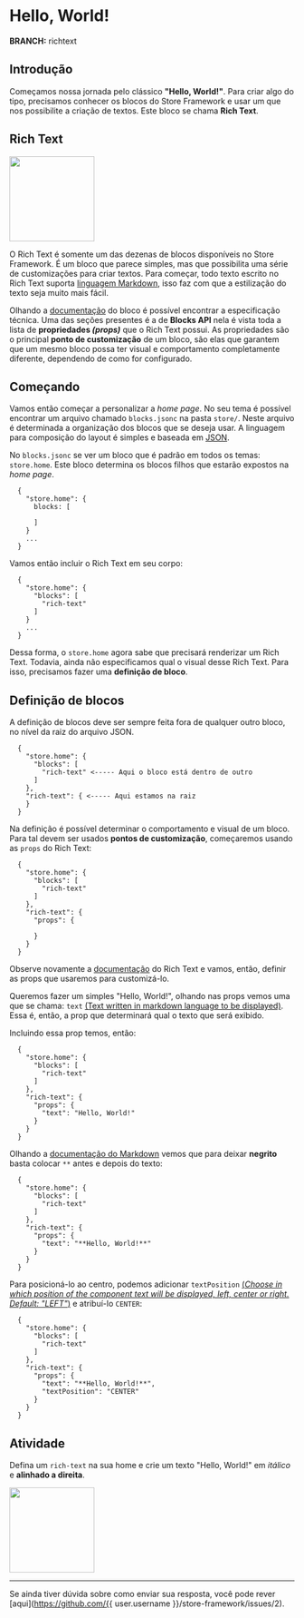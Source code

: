 # Hello, World!

**BRANCH:** richtext

## Introdução

Começamos nossa jornada pelo clássico **"Hello, World!"**. Para criar algo do tipo, precisamos conhecer os blocos do Store Framework e usar um que nos possibilite a criação de textos. Este bloco se chama **Rich Text**. 

## Rich Text

<img src="https://user-images.githubusercontent.com/18701182/68885337-be6f3480-06f3-11ea-99dd-7d33ad3777cb.png" width="150" />

O Rich Text é somente um das dezenas de blocos disponíveis no Store Framework. É um bloco que parece simples, mas que possibilita uma série de customizações para criar textos. Para começar, todo texto escrito no Rich Text suporta [linguagem Markdown](https://www.markdownguide.org/cheat-sheet/), isso faz com que a estilização do texto seja muito mais fácil. 

Olhando a [documentação](https://vtex.io/docs/app/vtex.rich-text#blocks-api) do bloco é possível encontrar a especificação técnica. Uma das seções presentes é a de **Blocks API** nela é vista toda a lista de **propriedades *(props)*** que o Rich Text possui. As propriedades são o principal **ponto de customização** de um bloco, são elas que garantem que um mesmo bloco possa ter visual e comportamento completamente diferente, dependendo de como for configurado.

## Começando

Vamos então começar a personalizar a *home page*. No seu tema é possível encontrar um arquivo chamado `blocks.jsonc` na pasta `store/`. Neste arquivo é determinada a organização dos blocos que se deseja usar. A linguagem para composição do layout é simples e baseada em [JSON](http://www.json.org/json-pt.html).

No `blocks.jsonc` se ver um bloco que é padrão em todos os temas: `store.home`. Este bloco determina os blocos filhos que estarão expostos na *home page*. 

```
  {
    "store.home": {
      blocks: [

      ]
    }
    ...
  }
```

Vamos então incluir o Rich Text em seu corpo:

```
  {
    "store.home": {
      "blocks": [
        "rich-text"
      ]
    }
    ...
  }
```

Dessa forma, o `store.home` agora sabe que precisará renderizar um Rich Text. Todavia, ainda não especificamos qual o visual desse Rich Text. Para isso, precisamos fazer uma **definição de bloco**.

## Definição de blocos

A definição de blocos deve ser sempre feita fora de qualquer outro bloco, no nível da raiz do arquivo JSON.

```
  {
    "store.home": { 
      "blocks": [
        "rich-text" <----- Aqui o bloco está dentro de outro 
      ]
    },
    "rich-text": { <----- Aqui estamos na raiz
    }
  }
```

Na definição é possível determinar o comportamento e visual de um bloco. Para tal devem ser usados **pontos de customização**, começaremos usando as `props` do Rich Text:

```
  {
    "store.home": { 
      "blocks": [
        "rich-text"
      ]
    },
    "rich-text": {
      "props": { 

      }
    }
  }
```

Observe novamente a [documentação](https://vtex.io/docs/app/vtex.rich-text#blocks-api) do Rich Text e vamos, então, definir as props que usaremos para customizá-lo. 

Queremos fazer um simples "Hello, World!", olhando nas props vemos uma que se chama: `text` [(Text written in markdown language to be displayed)](https://vtex.io/docs/app/vtex.rich-text#blocks-api). Essa é, então, a prop que determinará qual o texto que será exibido. 

Incluindo essa prop temos, então:

```
  {
    "store.home": { 
      "blocks": [
        "rich-text"
      ]
    },
    "rich-text": {
      "props": { 
        "text": "Hello, World!"
      }
    }
  }
```

Olhando a [documentação do Markdown](https://www.markdownguide.org/cheat-sheet/) vemos que para deixar **negrito** basta colocar `**` antes e depois do texto: 

```
  {
    "store.home": { 
      "blocks": [
        "rich-text"
      ]
    },
    "rich-text": {
      "props": { 
        "text": "**Hello, World!**"
      }
    }
  }
```

Para posicioná-lo ao centro, podemos adicionar `textPosition` [(*Choose in which position of the component text will be displayed, left, center or right. Default: "LEFT"*)](https://vtex.io/docs/app/vtex.rich-text#blocks-api) e atribuí-lo `CENTER`:

```
  {
    "store.home": { 
      "blocks": [
        "rich-text"
      ]
    },
    "rich-text": {
      "props": { 
        "text": "**Hello, World!**",
        "textPosition": "CENTER"
      }
    }
  }
```


## Atividade

Defina um `rich-text` na sua home e crie um texto "Hello, World!" em *itálico* e **alinhado a direita**. 

<img src="https://user-images.githubusercontent.com/18701182/68888503-d77ae400-06f9-11ea-967b-662fe1dac644.png" width="150" />

----

Se ainda tiver dúvida sobre como enviar sua resposta, você pode rever [aqui](https://github.com/{{ user.username }}/store-framework/issues/2).